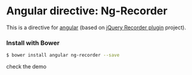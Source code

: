 # Angular directive: Ng-Recorder

This is a directive for [angular](https://github.com/angular/angular.js) (based on [jQuery Recorder plugin](https://github.com/bygiro/jQuery-Recorder) project).


### Install with Bower

```bash
$ bower install angular ng-recorder --save
```

check the demo
